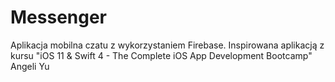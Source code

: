 # Messenger
Aplikacja mobilna czatu z wykorzystaniem Firebase. Inspirowana aplikacją z kursu "iOS 11 & Swift 4 - The Complete iOS App Development Bootcamp" Angeli Yu
